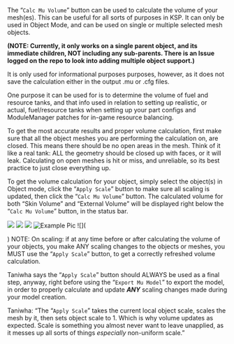 
The “`Calc Mu Volume`” button can be used to calculate the volume of your mesh(es). This can be useful for all sorts of purposes in KSP. It can only be used in Object Mode, and can be used on single or multiple selected mesh objects.

**(NOTE: Currently, it only works on a single parent object, and its immediate children, NOT including any sub-parents. There is an Issue logged on the repo to look into adding multiple object support.)**

It is only used for informational purposes purposes, however, as it does not save the calculation either in the output .mu or .cfg files.

One purpose it can be used for is to determine the volume of fuel and resource tanks, and that info used in relation to setting up realistic, or actual, fuel/resource tanks when setting up your part configs and ModuleManager patches for in-game resource balancing.

To get the most accurate results and proper volume calculation, first make sure that all the object meshes you are performing the calculation on, are closed. This means there should be no open areas in the mesh. Think of it like a real tank: ALL the geometry should be closed up with faces, or it will leak.
Calculating on open meshes is hit or miss, and unreliable, so its best practice to just close everything up.

To get the volume calculation for your object, simply select the object(s) in Object mode, click the “`Apply Scale`” button to make sure all scaling is updated, then click the “`Calc Mu Volume`” button.
The calculated volume for both “Skin Volume” and “External Volume” will be displayed right below the “`Calc Mu Volume`” button, in the status bar.

![](blob:https://imgur.com/3f947320-4e55-4600-b026-467e3c3955b8)
![](https://imgur.com/a/hpaqUCK)
![](![](https://imgur.com/a/hpaqUCK))
![Example Pic](![](https://imgur.com/a/hpaqUCK))
![](<blockquote class="imgur-embed-pub" lang="en" data-id="a/hpaqUCK" data-context="false" ><a href="//imgur.com/a/hpaqUCK"></a></blockquote><script async src="//s.imgur.com/min/embed.js" charset="utf-8"></script>)
NOTE: On scaling: if at any time before or after calculating the volume of your objects, you make ANY scaling changes to the objects or meshes, you MUST use the “`Apply Scale`” button, to get a correctly refreshed volume calculation.

Taniwha says the “`Apply Scale`” button should ALWAYS be used as a final step, anyway, right before using the “`Export Mu Model`” to export the model, in order to properly calculate and update _**ANY**_ scaling changes made during your model creation.

Taniwha: “The “`Apply Scale`” takes the current local object scale, scales the mesh by it, then sets object scale to 1. Which is why volume updates as expected.
Scale is something you almost never want to leave unapplied, as it messes up all
sorts of things *_especially_* non-uniform scale.”



